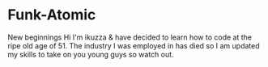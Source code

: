 # Funk-Atomic
New beginnings
Hi I'm ikuzza & have decided to learn how to code at the ripe old age of 51. The industry I was employed in has died so I am updated my skills to take on you young guys so watch out.
